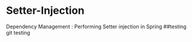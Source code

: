 # Setter-Injection
Dependency Management : Performing Setter injection in Spring 
##testing
git testing